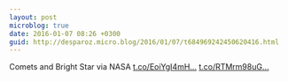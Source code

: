 ```yaml
---
layout: post
microblog: true
date: 2016-01-07 08:26 +0300
guid: http://desparoz.micro.blog/2016/01/07/t684969242450620416.html
---
```

Comets and Bright Star via NASA [t.co/EoiYgI4mH...](https://t.co/EoiYgI4mHi) [t.co/RTMrm98uG...](https://t.co/RTMrm98uGM)
